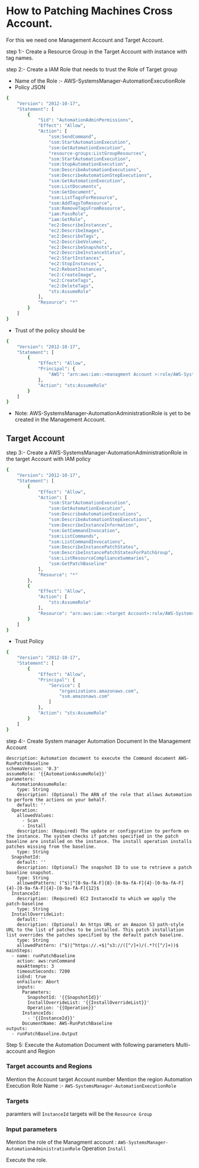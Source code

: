 # How to Patching Machines Cross Account.
For this we need one Management Account and Target Account.



step 1:- Create a Resource Group in the Target Account with instance with tag names.

step 2:- Create a IAM Role that needs to trust the Role of Target group
- Name of the Role :- AWS-SystemsManager-AutomationExecutionRole
- Policy JSON
```bash
{
    "Version": "2012-10-17",
    "Statement": [
        {
            "Sid": "AutomationAdminPermissions",
            "Effect": "Allow",
            "Action": [
                "ssm:SendCommand",
                "ssm:StartAutomationExecution",
                "ssm:GetAutomationExecution",
                "resource-groups:ListGroupResources",
                "ssm:StartAutomationExecution",
                "ssm:StopAutomationExecution",
                "ssm:DescribeAutomationExecutions",
                "ssm:DescribeAutomationStepExecutions",
                "ssm:GetAutomationExecution",
                "ssm:ListDocuments",
                "ssm:GetDocument",
                "ssm:ListTagsForResource",
                "ssm:AddTagsToResource",
                "ssm:RemoveTagsFromResource",
                "iam:PassRole",
                "iam:GetRole",
                "ec2:DescribeInstances",
                "ec2:DescribeImages",
                "ec2:DescribeTags",
                "ec2:DescribeVolumes",
                "ec2:DescribeSnapshots",
                "ec2:DescribeInstanceStatus",
                "ec2:StartInstances",
                "ec2:StopInstances",
                "ec2:RebootInstances",
                "ec2:CreateImage",
                "ec2:CreateTags",
                "ec2:DeleteTags",
                "sts:AssumeRole"
            ],
            "Resource": "*"
        }
    ]
}
```
- Trust of the policy should be
```bash
{
    "Version": "2012-10-17",
    "Statement": [
        {
            "Effect": "Allow",
            "Principal": {
                "AWS": "arn:aws:iam::<managment Account >:role/AWS-SystemsManager-AutomationAdministrationRole"
            },
            "Action": "sts:AssumeRole"
        }
    ]
}
```
- Note: AWS-SystemsManager-AutomationAdministrationRole is yet to be created in the Management Account.


## Target Account 
step 3:- Create a AWS-SystemsManager-AutomationAdministrationRole in the target Account with IAM policy
```bash
{
    "Version": "2012-10-17",
    "Statement": [
        {
            "Effect": "Allow",
            "Action": [
                "ssm:StartAutomationExecution",
                "ssm:GetAutomationExecution",
                "ssm:DescribeAutomationExecutions",
                "ssm:DescribeAutomationStepExecutions",
                "ssm:DescribeInstanceInformation",
                "ssm:GetCommandInvocation",
                "ssm:ListCommands",
                "ssm:ListCommandInvocations",
                "ssm:DescribeInstancePatchStates",
                "ssm:DescribeInstancePatchStatesForPatchGroup",
                "ssm:ListResourceComplianceSummaries",
                "ssm:GetPatchBaseline"
            ],
            "Resource": "*"
        },
        {
            "Effect": "Allow",
            "Action": [
                "sts:AssumeRole"
            ],
            "Resource": "arn:aws:iam::<target Account>:role/AWS-SystemsManager-AutomationExecutionRole"
        }
    ]
}
```

- Trust Policy
```bash
{
    "Version": "2012-10-17",
    "Statement": [
        {
            "Effect": "Allow",
            "Principal": {
                "Service": [
                    "organizations.amazonaws.com",
                    "ssm.amazonaws.com"
                ]
            },
            "Action": "sts:AssumeRole"
        }
    ]
}
```


step 4:- Create System manager Automation Document In the Management Account
```
description: Automation document to execute the Command document AWS-RunPatchBaseline
schemaVersion: '0.3'
assumeRole: '{{AutomationAssumeRole}}'
parameters:
  AutomationAssumeRole:
    type: String
    description: (Optional) The ARN of the role that allows Automation to perform the actions on your behalf.
    default: ''
  Operation:
    allowedValues:
      - Scan
      - Install
    description: (Required) The update or configuration to perform on the instance. The system checks if patches specified in the patch baseline are installed on the instance. The install operation installs patches missing from the baseline.
    type: String
  SnapshotId:
    default: ''
    description: (Optional) The snapshot ID to use to retrieve a patch baseline snapshot.
    type: String
    allowedPattern: (^$)|^[0-9a-fA-F]{8}-[0-9a-fA-F]{4}-[0-9a-fA-F]{4}-[0-9a-fA-F]{4}-[0-9a-fA-F]{12}$
  InstanceId:
    description: (Required) EC2 InstanceId to which we apply the patch-baseline
    type: String
  InstallOverrideList:
    default: ''
    description: (Optional) An https URL or an Amazon S3 path-style URL to the list of patches to be installed. This patch installation list overrides the patches specified by the default patch baseline.
    type: String
    allowedPattern: (^$)|^https://.+$|^s3://([^/]+)/(.*?([^/]+))$
mainSteps:
  - name: runPatchBaseline
    action: aws:runCommand
    maxAttempts: 3
    timeoutSeconds: 7200
    isEnd: true
    onFailure: Abort
    inputs:
      Parameters:
        SnapshotId: '{{SnapshotId}}'
        InstallOverrideList: '{{InstallOverrideList}}'
        Operation: '{{Operation}}'
      InstanceIds:
        - '{{InstanceId}}'
      DocumentName: AWS-RunPatchBaseline
outputs:
  - runPatchBaseline.Output
```

Step 5: Execute the Automation Document with following parameters
Multi-account and Region
### Target accounts and Regions
Mention the Account target Account number
Mention the region 
Automation Execution Role Name :- ```AWS-SystemsManager-AutomationExecutionRole```

### Targets 
paramters will ```InstanceId```
targets will be the ```Resource Group```

### Input parameters
Mention the role of the Managment account : ```AWS-SystemsManager-AutomationAdministrationRole```
Operation ```Install```

Execute the role.
